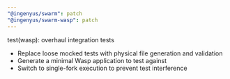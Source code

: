 ```yaml
---
"@ingenyus/swarm": patch
"@ingenyus/swarm-wasp": patch
---
```


test(wasp): overhaul integration tests

- Replace loose mocked tests with physical file generation and validation
- Generate a minimal Wasp application to test against
- Switch to single-fork execution to prevent test interference
